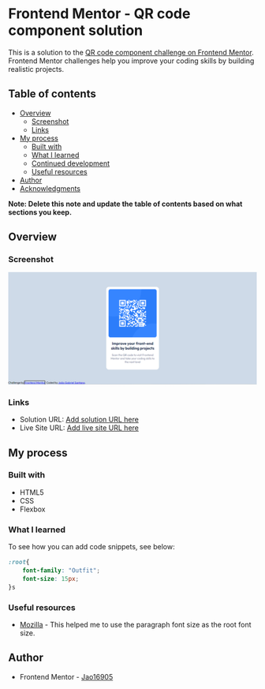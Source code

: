 # Frontend Mentor - QR code component solution

This is a solution to the [QR code component challenge on Frontend Mentor](https://www.frontendmentor.io/challenges/qr-code-component-iux_sIO_H). Frontend Mentor challenges help you improve your coding skills by building realistic projects. 

## Table of contents

- [Overview](#overview)
  - [Screenshot](#screenshot)
  - [Links](#links)
- [My process](#my-process)
  - [Built with](#built-with)
  - [What I learned](#what-i-learned)
  - [Continued development](#continued-development)
  - [Useful resources](#useful-resources)
- [Author](#author)
- [Acknowledgments](#acknowledgments)

**Note: Delete this note and update the table of contents based on what sections you keep.**

## Overview

### Screenshot

![](./images/Screenshot_18.png)

### Links

- Solution URL: [Add solution URL here](https://your-solution-url.com)
- Live Site URL: [Add live site URL here](https://your-live-site-url.com)

## My process

### Built with

- HTML5 
- CSS 
- Flexbox

### What I learned

To see how you can add code snippets, see below:


```css
:root{
    font-family: "Outfit";
    font-size: 15px;
}s
```

### Useful resources

- [Mozilla](https://developer.mozilla.org/pt-BR/docs/Web/CSS/:root) - This helped me to use the paragraph font size as the root font size.

## Author

- Frontend Mentor - [Jao16905](https://www.frontendmentor.io/profile/Jao16905)

